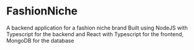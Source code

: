 # FashionNiche
A backend application for a fashion niche brand
Built using NodeJS with Typescript for the backend and React with Typescript for the frontend, MongoDB for the database
